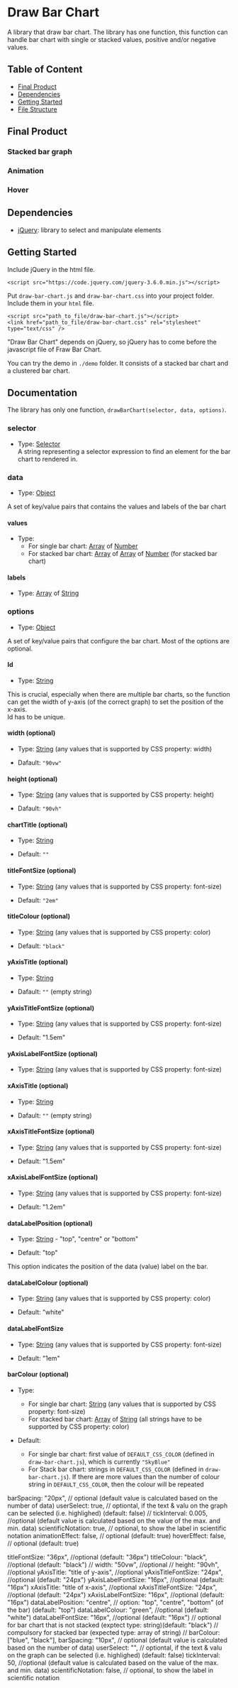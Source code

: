 # Draw Bar Chart

A library that draw bar chart. The library has one function, this function can handle bar chart with single or stacked values, positive and/or negative values.

## Table of Content

- [Final Product](#final-product)
- [Dependencies](#dependencies)
- [Getting Started](#getting-started)
- [File Structure](#file-structure)

## Final Product

### Stacked bar graph

### Animation

### Hover

## Dependencies

- [jQuery](https://jquery.com/): library to select and manipulate elements

## Getting Started

Include jQuery in the html file.

`<script src="https://code.jquery.com/jquery-3.6.0.min.js"></script>`

Put `draw-bar-chart.js` and `draw-bar-chart.css` into your project folder. Include them in your `html` file.

`<script src="path_to_file/draw-bar-chart.js"></script>`  
`<link href="path_to_file/draw-bar-chart.css" rel="stylesheet" type="text/css" />`

"Draw Bar Chart" depends on jQuery, so jQuery has to come before the javascript file of Fraw Bar Chart.

You can try the demo in `./demo` folder. It consists of a stacked bar chart and a clustered bar chart.

## Documentation

The library has only one function, `drawBarChart(selector, data, options)`.

### selector

- Type: [Selector](https://api.jquery.com/category/selectors/)  
A string representing a selector expression to find an element for the bar chart to rendered in.

### data

- Type: [Object](https://developer.mozilla.org/en-US/docs/Web/JavaScript/Reference/Global_Objects/Object)

A set of key/value pairs that contains the values and labels of the bar chart

#### **values**

- Type:
  - For single bar chart: [Array](https://developer.mozilla.org/en-US/docs/Web/JavaScript/Reference/Global_Objects/Array) of [Number](https://developer.mozilla.org/en-US/docs/Web/JavaScript/Reference/Global_Objects/Number) 
  - For stacked bar chart: [Array](https://developer.mozilla.org/en-US/docs/Web/JavaScript/Reference/Global_Objects/Array) of [Array](https://developer.mozilla.org/en-US/docs/Web/JavaScript/Reference/Global_Objects/Array) of [Number](https://developer.mozilla.org/en-US/docs/Web/JavaScript/Reference/Global_Objects/Number) (for stacked bar chart)

#### **labels**

- Type: [Array](https://developer.mozilla.org/en-US/docs/Web/JavaScript/Reference/Global_Objects/Array) of [String](https://developer.mozilla.org/en-US/docs/Web/JavaScript/Reference/Global_Objects/String)

### options

- Type: [Object](https://developer.mozilla.org/en-US/docs/Web/JavaScript/Reference/Global_Objects/Object)

A set of key/value pairs that configure the bar chart. Most of the options are optional.

#### **Id**

- Type: [String](https://developer.mozilla.org/en-US/docs/Web/JavaScript/Reference/Global_Objects/String)

This is crucial, especially when there are multiple bar charts, so the function can get the width of y-axis (of the correct graph) to set the position of the x-axis.  
Id has to be unique.

#### **width** (optional)

- Type: [String](https://developer.mozilla.org/en-US/docs/Web/JavaScript/Reference/Global_Objects/String) (any values that is supported by CSS property: width)  

- Dafault: `"90vw"`

#### **height** (optional)

- Type: [String](https://developer.mozilla.org/en-US/docs/Web/JavaScript/Reference/Global_Objects/String) (any values that is supported by CSS property: height)  

- Dafault: `"90vh"`

#### **chartTitle** (optional)

- Type: [String](https://developer.mozilla.org/en-US/docs/Web/JavaScript/Reference/Global_Objects/String)

- Default: `""`

#### **titleFontSize** (optional)

- Type: [String](https://developer.mozilla.org/en-US/docs/Web/JavaScript/Reference/Global_Objects/String) (any values that is supported by CSS property: font-size)

- Default: `"2em"`

#### **titleColour** (optional)

- Type: [String](https://developer.mozilla.org/en-US/docs/Web/JavaScript/Reference/Global_Objects/String) (any values that is supported by CSS property: color)  

- Default: `"black"`

#### **yAxisTitle** (optional)

- Type: [String](https://developer.mozilla.org/en-US/docs/Web/JavaScript/Reference/Global_Objects/String)

- Dafault: `""` (empty string)

#### **yAxisTitleFontSize** (optional)

- Type: [String](https://developer.mozilla.org/en-US/docs/Web/JavaScript/Reference/Global_Objects/String) (any values that is supported by CSS property: font-size)

- Default: "1.5em"

#### **yAxisLabelFontSize** (optional)

- Type: [String](https://developer.mozilla.org/en-US/docs/Web/JavaScript/Reference/Global_Objects/String) (any values that is supported by CSS property: font-size)

#### **xAxisTitle** (optional)

- Type: [String](https://developer.mozilla.org/en-US/docs/Web/JavaScript/Reference/Global_Objects/String)

- Dafault: `""` (empty string)

#### **xAxisTitleFontSize** (optional)

- Type: [String](https://developer.mozilla.org/en-US/docs/Web/JavaScript/Reference/Global_Objects/String) (any values that is supported by CSS property: font-size)

- Default: "1.5em"

#### **xAxisLabelFontSize** (optional)

- Type: [String](https://developer.mozilla.org/en-US/docs/Web/JavaScript/Reference/Global_Objects/String) (any values that is supported by CSS property: font-size)

- Default: "1.2em"

#### **dataLabelPosition** (optional)

- Type: [String](https://developer.mozilla.org/en-US/docs/Web/JavaScript/Reference/Global_Objects/String) - "top", "centre" or "bottom"

- Default: "top"

This option indicates the position of the data (value) label on the bar.

#### **dataLabelColour** (optional)

- Type: [String](https://developer.mozilla.org/en-US/docs/Web/JavaScript/Reference/Global_Objects/String) (any values that is supported by CSS property: color)

- Default: "white"

#### **dataLabelFontSize** 

- Type: [String](https://developer.mozilla.org/en-US/docs/Web/JavaScript/Reference/Global_Objects/String) (any values that is supported by CSS property: font-size)

- Default: "1em"

#### **barColour** (optional)

- Type:
  - For single bar chart: [String](https://developer.mozilla.org/en-US/docs/Web/JavaScript/Reference/Global_Objects/String) (any values that is supported by CSS property: font-size)
  - For stacked bar chart: [Array](https://developer.mozilla.org/en-US/docs/Web/JavaScript/Reference/Global_Objects/Array) of [String](https://developer.mozilla.org/en-US/docs/Web/JavaScript/Reference/Global_Objects/String) (all strings have to be supported by CSS property: color)

- Default:
  - For single bar chart: first value of `DEFAULT_CSS_COLOR` (defined in `draw-bar-chart.js`), which is currently `"SkyBlue"`
  - For Stack bar chart: strings in `DEFAULT_CSS_COLOR` (defined in `draw-bar-chart.js`). If there are more values than the number of colour string in `DEFAULT_CSS_COLOR`, then the colour will be repeated


barSpacing: "20px", // optional (default value is calculated based on the number of data)
userSelect: true, // optiontal, if the text & valu on the graph can be selected (i.e. highlighed) (default: false)
// tickInterval: 0.005, //optional (default value is calculated based on the value of the max. and min. data)
scientificNotation: true, // optional, to show the label in scientific notation
animationEffect: false, // optional (default: true)
hoverEffect: false, // optional (default: true)

titleFontSize: "36px", //optional (default: "36px")
titleColour: "black", //optional (default: "black")
// width: "50vw", //optional
// height: "90vh", //optional
yAxisTitle: "title of y-axis", //optional
yAxisTitleFontSize: "24px", //optional (default: "24px")
yAxisLabelFontSize: "16px", //optional (default: "16px")
xAxisTitle: "title of x-axis", //optional
xAxisTitleFontSize: "24px", //optional (default: "24px")
xAxisLabelFontSize: "16px", //optional (default: "16px")
dataLabelPosition: "centre", // option: "top", "centre", "bottom" (of the bar) (default: "top")
dataLabelColour: "green", //optional (default: "white")
dataLabelFontSize: "16px", //optional (default: "16px")
// optional for bar chart that is not stacked (exptect type: string)(default: "black")
// compulsory for stacked bar (expected type: array of string)
// barColour: ["blue", "black"],
barSpacing: "10px", // optional (default value is calculated based on the number of data)
userSelect: "", // optiontal, if the text & valu on the graph can be selected (i.e. highlighed) (default: false)
tickInterval: 50, //optional (default value is calculated based on the value of the max. and min. data)
scientificNotation: false, // optional, to show the label in scientific notation
